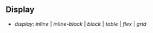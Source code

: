 ## Display

<div>
<ul class="add-css-in-html-without-align">
<li><i>display</i>: <i class="selected-item" >inline</i> | <i>inline-block</i> | <i class="selected-item" >block</i> | <i>table</i> | <i class="selected-item" >flex</i> | <i>grid</i></li>
</ul>
</div>